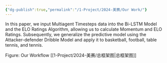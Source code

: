 ```yaml
---
{"dg-publish":true,"permalink":"/1-Project/2024-美赛/Our Work/"}
---
```


In this paper, we input Multiagent Timesteps data into the Bi-LSTM Model and the ELO Ratings Algorithm, allowing us to calculate Momentum and ELO Ratings. Subsequently, we generalize the predictive model using the Attacker-defender Dribble Model and apply it to basketball, football, table tennis, and tennis.

Figure: Our Workflow
[[1-Project/2024-美赛/总框架图\|总框架图]]
